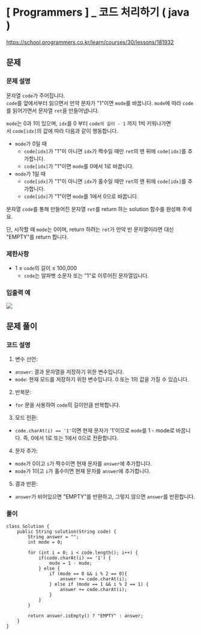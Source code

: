 # [ Programmers ] _ 코드 처리하기 ( java )
https://school.programmers.co.kr/learn/courses/30/lessons/181932

## 문제 
### 문제 설명
문자열 `code`가 주어집니다.  
`code`를 앞에서부터 읽으면서 만약 문자가 "1"이면 `mode`를 바꿉니다. `mode`에 따라 `code`를 읽어가면서 문자열 `ret`을 만들어냅니다.

`mode`는 0과 1이 있으며, `idx`를 0 부터 `code의 길이 - 1` 까지 1씩 키워나가면서 `code[idx]`의 값에 따라 다음과 같이 행동합니다.

- `mode`가 0일 때
    - `code[idx]`가 "1"이 아니면 `idx`가 짝수일 때만 `ret`의 맨 뒤에 `code[idx]`를 추가합니다.
    - `code[idx]`가 "1"이면 `mode`를 0에서 1로 바꿉니다.
- `mode`가 1일 때
    - `code[idx]`가 "1"이 아니면 `idx`가 홀수일 때만 `ret`의 맨 뒤에 `code[idx]`를 추가합니다.
    - `code[idx]`가 "1"이면 `mode`를 1에서 0으로 바꿉니다.

문자열 `code`를 통해 만들어진 문자열 `ret`를 return 하는 solution 함수를 완성해 주세요.

단, 시작할 때 `mode`는 0이며, return 하려는 `ret`가 만약 빈 문자열이라면 대신 "EMPTY"를 return 합니다.
### 제한사항
- 1 ≤ `code`의 길이 ≤ 100,000
    - `code`는 알파벳 소문자 또는 "1"로 이루어진 문자열입니다.
### 입출력 예
![](https://i.imgur.com/w7z0dUW.png)

## 문제 풀이
### 코드 설명
1. 변수 선언:

- `answer`: 결과 문자열을 저장하기 위한 변수입니다.
- `mode`: 현재 모드를 저장하기 위한 변수입니다. 0 또는 1의 값을 가질 수 있습니다.

2. 반복문:

- `for` 문을 사용하여 `code`의 길이만큼 반복합니다.

3. 모드 전환:

- `code.charAt(i) == '1'`이면 현재 문자가 '1'이므로 `mode`를 1 - mode로 바꿉니다. 즉, 0에서 1로 또는 1에서 0으로 전환합니다.

4. 문자 추가:

- `mode`가 0이고 `i`가 짝수이면 현재 문자를 `answer`에 추가합니다.
- `mode`가 1이고 `i`가 홀수이면 현재 문자를 `answer`에 추가합니다.

5. 결과 반환:

- `answer`가 비어있으면 "EMPTY"를 반환하고, 그렇지 않으면 `answer`를 반환합니다.
### 풀이
```
class Solution {
    public String solution(String code) {
        String answer = "";
        int mode = 0;
        
        for (int i = 0; i < code.length(); i++) {
            if(code.charAt(i) == '1') {
                mode = 1 - mode;
            } else {
                if (mode == 0 && i % 2 == 0){
                    answer += code.charAt(i);
                } else if (mode == 1 && i % 2 == 1) {
                    answer += code.charAt(i);
                }
            }
        }
        
        return answer.isEmpty() ? "EMPTY" : answer;
    }
}
```







